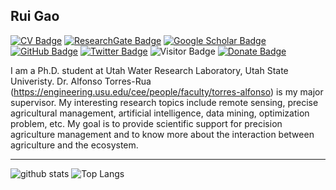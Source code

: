 ## Rui Gao

[![CV Badge](https://img.shields.io/badge/My-CV-critical)](https://docs.google.com/document/d/1FUbhnOxz0WG6TyHODxlk2HjT_ADTt2i6OH1oawPxXmk/edit?usp=sharing)
[![ResearchGate Badge](https://img.shields.io/badge/My-ResearchGate-green)](https://www.researchgate.net/profile/Rui-Gao-55)
[![Google Scholar Badge](https://img.shields.io/badge/Google-Scholar-blue)](https://scholar.google.com/citations?user=t0JFmREAAAAJ&hl=en&oi=sra)
[![GitHub Badge](https://img.shields.io/github/followers/RuiGao92?style=social)](https://github.com/RuiGao92?tab=followers)
[![Twitter Badge](https://img.shields.io/twitter/follow/RaymondGao7?style=social)](https://twitter.com/RaymondGao7)
![Visitor Badge](https://visitor-badge.laobi.icu/badge?page_id=RuiGao92.RuiGao92)
[![Donate Badge](https://img.shields.io/badge/Donate-Buy%20me%20a%20coffee-blue.svg)](https://www.buymeacoffee.com/RuiGao)

I am a Ph.D. student at Utah Water Research Laboratory, Utah State Univeristy. Dr. Alfonso Torres-Rua (https://engineering.usu.edu/cee/people/faculty/torres-alfonso) is my major supervisor. My interesting research topics include remote sensing, precise agricultural management, artificial intelligence, data mining, optimization problem, etc. My goal is to provide scientific support for precision agriculture management and to know more about the interaction between agriculture and the ecosystem.

---

![github stats](https://github-readme-stats.vercel.app/api?username=RuiGao92&show_icons=true)
![Top Langs](https://github-readme-stats.vercel.app/api/top-langs/?username=RuiGao92&hide=javascript,go,html)
